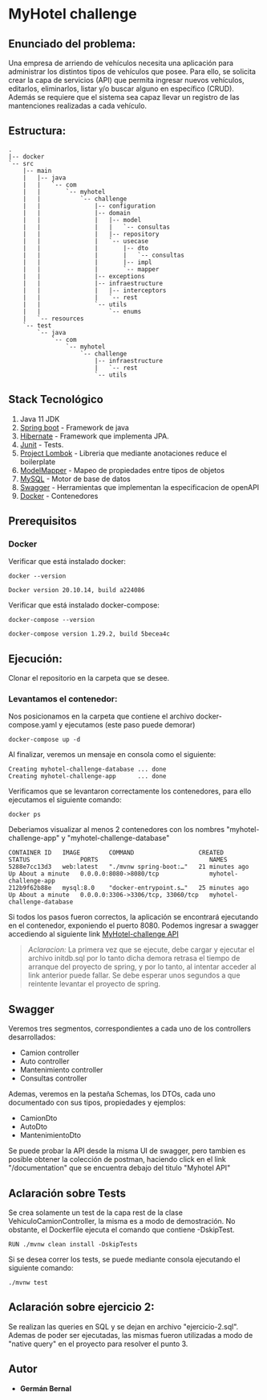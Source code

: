 # MyHotel challenge

## Enunciado del problema:

Una empresa de arriendo de vehículos necesita una aplicación para administrar los distintos tipos de vehículos que posee. Para ello, se solicita crear la capa de servicios (API) que permita ingresar nuevos vehículos, editarlos, eliminarlos, listar y/o buscar alguno en específico (CRUD). Además se requiere que el sistema sea capaz llevar un registro de las mantenciones realizadas a cada vehículo.

## Estructura:
```
.
|-- docker
`-- src
    |-- main
    |   |-- java
    |   |   `-- com
    |   |       `-- myhotel
    |   |           `-- challenge
    |   |               |-- configuration
    |   |               |-- domain
    |   |               |   |-- model
    |   |               |   |   `-- consultas
    |   |               |   |-- repository
    |   |               |   `-- usecase
    |   |               |       |-- dto
    |   |               |       |   `-- consultas
    |   |               |       |-- impl
    |   |               |       `-- mapper
    |   |               |-- exceptions
    |   |               |-- infraestructure
    |   |               |   |-- interceptors
    |   |               |   `-- rest
    |   |               `-- utils
    |   |                   `-- enums
    |   `-- resources
    `-- test
        `-- java
            `-- com
                `-- myhotel
                    `-- challenge
                        |-- infraestructure
                        |   `-- rest
                        `-- utils

```
## Stack Tecnológico

1. Java 11 JDK
2. [Spring boot](https://spring.io/projects/spring-boot) - Framework de java
3. [Hibernate](https://hibernate.org/) - Framework que implementa JPA.
4. [Junit](https://junit.org/junit5/docs/current/user-guide/) - Tests.
5. [Project Lombok](https://projectlombok.org/) - Libreria que mediante anotaciones reduce el boilerplate
6. [ModelMapper](http://modelmapper.org/) - Mapeo de propiedades entre tipos de objetos
7. [MySQL](https://www.mysql.com/) - Motor de base de datos
8. [Swagger](https://swagger.io/specification/) - Herramientas que implementan la especificacion de openAPI
9. [Docker](https://www.docker.com/) - Contenedores


## Prerequisitos


### Docker
Verificar que está instalado docker:
```
docker --version
```
```
Docker version 20.10.14, build a224086
```
Verificar que está instalado docker-compose:
```
docker-compose --version
```
```
docker-compose version 1.29.2, build 5becea4c
```

## Ejecución:
Clonar el repositorio en la carpeta que se desee. 

### Levantamos el contenedor:
Nos posicionamos en la carpeta que contiene el archivo docker-compose.yaml y ejecutamos (este paso puede demorar)
```
docker-compose up -d
```
Al finalizar, veremos un mensaje en consola como el siguiente:
```
Creating myhotel-challenge-database ... done
Creating myhotel-challenge-app      ... done
```
Verificamos que se levantaron correctamente los contenedores, para ello ejecutamos el siguiente comando:
```
docker ps
```
Deberiamos visualizar al menos 2 contenedores con los nombres "myhotel-challenge-app" y "myhotel-challenge-database"
```
CONTAINER ID   IMAGE        COMMAND                  CREATED          STATUS              PORTS                               NAMES
5288e7cc13d3   web:latest   "./mvnw spring-boot:…"   21 minutes ago   Up About a minute   0.0.0.0:8080->8080/tcp              myhotel-challenge-app
212b9f62b88e   mysql:8.0    "docker-entrypoint.s…"   25 minutes ago   Up About a minute   0.0.0.0:3306->3306/tcp, 33060/tcp   myhotel-challenge-database
```
Si todos los pasos fueron correctos, la aplicación se encontrará ejecutando en el contenedor, exponiendo el puerto 8080. 
Podemos ingresar a swagger accediendo al siguiente link [MyHotel-challenge API](http://localhost:8080/documentation.html)

> *Aclaracion:* La primera vez que se ejecute, debe cargar y ejecutar el archivo initdb.sql por lo tanto dicha demora retrasa el tiempo de arranque del proyecto de spring, y por lo tanto, al intentar acceder al link anterior puede fallar. Se debe esperar unos segundos a que reintente levantar el proyecto de spring.

## Swagger
Veremos tres segmentos, correspondientes a cada uno de los controllers desarrollados:
* Camion controller
* Auto controller
* Mantenimiento controller
* Consultas controller

Ademas, veremos en la pestaña Schemas, los DTOs, cada uno documentado con sus tipos, propiedades y ejemplos:
* CamionDto
* AutoDto
* MantenimientoDto

Se puede probar la API desde la misma UI de swagger, pero tambien es posible obtener la colección de postman, haciendo click en el link "/documentation" que se encuentra debajo del titulo "Myhotel API"

## Aclaración sobre Tests
Se crea solamente un test de la capa rest de la clase VehiculoCamionController, la misma es a modo de demostración.
No obstante, el Dockerfile ejecuta el comando que contiene -DskipTest.
```
RUN ./mvnw clean install -DskipTests
```
Si se desea correr los tests, se puede mediante consola ejecutando el siguiente comando:
```
./mvnw test
```

## Aclaración sobre ejercicio 2:
Se realizan las queries en SQL y se dejan en archivo "ejercicio-2.sql". 
Ademas de poder ser ejecutadas, las mismas fueron utilizadas a modo de "native query" en el proyecto para resolver el punto 3.


## Autor

* **Germán Bernal** 